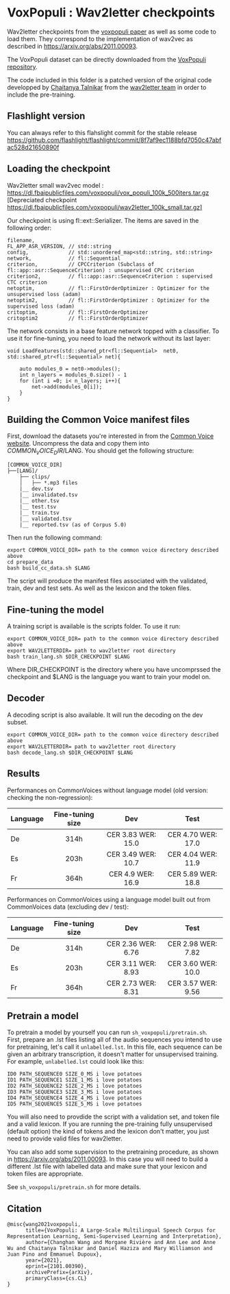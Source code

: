 # VoxPopuli : Wav2letter checkpoints

Wav2letter checkpoints from the [voxpopuli paper](https://arxiv.org/abs/2101.00390) as well as some code to load them. They correspond to the implementation of wav2vec as described in https://arxiv.org/abs/2011.00093.

The VoxPopuli dataset can be directly downloaded from the [VoxPopuli repository](https://github.com/facebookresearch/voxpopuli/).

The code included in this folder is a patched version of the original code developped by
[Chaitanya Talnikar](https://scholar.google.com/citations?user=aHLUKlQAAAAJ) from the [wav2letter team](https://github.com/facebookresearch/wav2letter/tree/masked_cpc/recipes/joint_training) in order to include the pre-training.

## Flashlight version

You can always refer to this flahslight commit for the stable release https://github.com/flashlight/flashlight/commit/8f7af9ec1188bfd7050c47abfac528d21650890f

## Loading the checkpoint

Wav2letter small wav2vec model : https://dl.fbaipublicfiles.com/voxpopuli/vox_populi_100k_500iters.tar.gz
[Depreciated checkpoint https://dl.fbaipublicfiles.com/voxpopuli/wav2letter_100k_small.tar.gz]

Our checkpoint is using fl::ext::Serializer. The items are saved in the following order:

```
filename,
FL_APP_ASR_VERSION, // std::string
config,             // std::unordered_map<std::string, std::string>
network,            // fl::Sequential
criterion,          // CPCCriterion (Subclass of fl::app::asr::SequenceCriterion) : unsupervised CPC criterion
criterion2,         // fl::app::asr::SequenceCriterion : supervised CTC criterion
netoptim,           // fl::FirstOrderOptimizer : Optimizer for the unsupervised loss (adam)
netoptim2,          // fl::FirstOrderOptimizer : Optimizer for the supervised loss (adam)
critoptim,          // fl::FirstOrderOptimizer
critoptim2          // fl::FirstOrderOptimizer
```

The network consists in a base feature network topped with a classifier.
To use it for fine-tuning, you need to load the network without its last layer:

```
void LoadFeatures(std::shared_ptr<fl::Sequential>  net0, std::shared_ptr<fl::Sequential> net){

    auto modules_0 = net0->modules();
    int n_layers = modules_0.size() - 1
    for (int i =0; i< n_layers; i++){
        net->add(modules_0[i]);
    }
}
```


## Building the Common Voice manifest files

First, download the datasets you're interested in from the [Common Voice website](https://commonvoice.mozilla.org/en/datasets).
Uncompress the data and copy them into $COMMON_VOICE_DIR/$LANG. You should get the following structure:
```
[COMMON_VOICE_DIR]
├──[LANG]/
    ├── clips/
    │   ├── *.mp3 files
    |__ dev.tsv
    |__ invalidated.tsv
    |__ other.tsv
    |__ test.tsv
    |__ train.tsv
    |__ validated.tsv
    |__ reported.tsv (as of Corpus 5.0)
```

Then run the following command:
```
export COMMON_VOICE_DIR= path to the common voice directory described above
cd prepare_data
bash build_cc_data.sh $LANG
```
The script will produce the manifest files associated with the validated, train, dev and test sets. As well as the lexicon and the token files.

## Fine-tuning the model

A training script is available is the scripts folder. To use it run:
```
export COMMON_VOICE_DIR= path to the common voice directory described above
export WAV2LETTERDIR= path to wav2letter root directory
bash train_lang.sh $DIR_CHECKPOINT $LANG
```

Where DIR_CHECKPOINT is the directory where you have uncomprssed the checkpoint and $LANG is the language you want to train your model on.

## Decoder

A decoding script is also available. It will run the decoding on the dev subset.
```
export COMMON_VOICE_DIR= path to the common voice directory described above
export WAV2LETTERDIR= path to wav2letter root directory
bash decode_lang.sh $DIR_CHECKPOINT $LANG
```

## Results

Performances on CommonVoices without language model (old version: checking the non-regression):

| Language        | Fine-tuning size |                 Dev      |       Test        |
| --------------- |:----------------:|:------------------------:|:-----------------:|
| De              | 314h             | CER 3.83 WER: 15.0       | CER 4.70 WER: 17.0|
| Es              | 203h             | CER 3.49 WER: 10.7       | CER 4.04 WER: 11.9|
| Fr              | 364h             | CER 4.9 WER: 16.9        | CER 5.89 WER: 18.8|

Performances on CommonVoices using a language model built out from CommonVoices data (excluding dev / test):

| Language        | Fine-tuning size |                 Dev      |       Test        |
| --------------- |:----------------:|:------------------------:|:-----------------:|
| De              | 314h             | CER 2.36 WER: 6.76       | CER 2.98 WER: 7.82|
| Es              | 203h             | CER 3.11 WER: 8.93       | CER 3.60 WER: 10.0|
| Fr              | 364h             | CER 2.73 WER: 8.31       | CER 3.57 WER: 9.56|

## Pretrain a model

To pretrain a model by yourself you can run ```sh_voxpopuli/pretrain.sh```.
First, prepare an .lst files listing all of the audio sequences you intend to use for pretraining, let's call it ```unlabelled.lst```.
In this file, each sequence can be given an arbitrary transcription, it doesn't matter for unsupervised training.
For example, ```unlabelled.lst``` could look like this:
```
ID0 PATH_SEQUENCE0 SIZE_0_MS i love potatoes
ID1 PATH_SEQUENCE1 SIZE_1_MS i love potatoes
ID2 PATH_SEQUENCE2 SIZE_2_MS i love potatoes
ID3 PATH_SEQUENCE3 SIZE_3_MS i love potatoes
ID4 PATH_SEQUENCE4 SIZE_4_MS i love potatoes
ID5 PATH_SEQUENCE5 SIZE_5_MS i love potatoes
```

You will also need to provdide the script with a validation set, and token file and a valid lexicon.
If you are running the pre-training fully unsupervised (default option) the kind of tokens and the lexicon don't matter, you just need to provide valid files for wav2letter.

You can also add some supervision to the pretraining procedure, as shown in  https://arxiv.org/abs/2011.00093.
In this case you will need to build a different .lst file with labelled data and make sure that your lexicon and token files are appropriate.

See ```sh_voxpopuli/pretrain.sh``` for more details.

## Citation

```
@misc{wang2021voxpopuli,
      title={VoxPopuli: A Large-Scale Multilingual Speech Corpus for Representation Learning, Semi-Supervised Learning and Interpretation},
      author={Changhan Wang and Morgane Rivière and Ann Lee and Anne Wu and Chaitanya Talnikar and Daniel Haziza and Mary Williamson and Juan Pino and Emmanuel Dupoux},
      year={2021},
      eprint={2101.00390},
      archivePrefix={arXiv},
      primaryClass={cs.CL}
}
```
